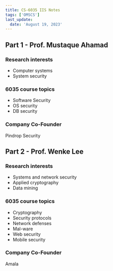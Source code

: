 ```yaml
---
title: CS-6035 IIS Notes
tags: ['OMSCS']
last_update:
  date: 'August 19, 2023'
---
```


## Part 1 - Prof. Mustaque Ahamad

### Research interests

* Computer systems
* System security

### 6035 course topics


* Software Security
* OS security
* DB security

### Company Co-Founder

Pindrop Security

## Part 2 - Prof. Wenke Lee

### Research interests

* Systems and network security
* Applied cryptography
* Data mining

### 6035 course topics

* Cryptography
* Security protocols
* Network defenses
* Mal-ware
* Web security
* Mobile security

### Company Co-Founder

Amala